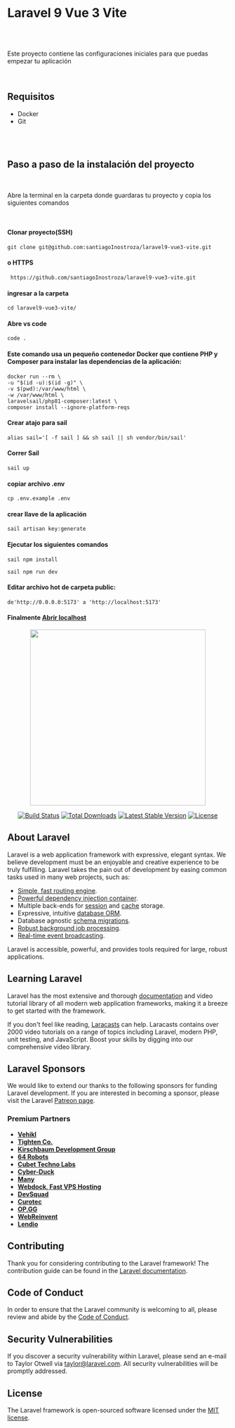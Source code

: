<h1>Laravel 9 Vue 3 Vite</h1>
<br><br>


<p>Este proyecto contiene las configuraciones iniciales para que puedas empezar tu aplicación</p>

<br>

<h2>Requisitos</h2>
<ul> 
    <li>Docker</li>
    <li>Git</li>
</ul>
<br>


<br>
<h2>Paso a paso de la instalación del proyecto</h2>
<br>

<p>Abre la terminal en la carpeta donde guardaras tu proyecto y copia los siguientes comandos</p>

<br>
<h4>Clonar proyecto(SSH)</h4>


    git clone git@github.com:santiagoInostroza/laravel9-vue3-vite.git
    
    
<h4>o HTTPS</h4>


     https://github.com/santiagoInostroza/laravel9-vue3-vite.git


<h4>ingresar a la carpeta</h4>


    cd laravel9-vue3-vite/ 
    
    
<h4>Abre vs code</h4>

    code .
    

<h4>Este comando usa un pequeño contenedor Docker que contiene PHP y Composer para instalar las dependencias de la aplicación:</h4>

    docker run --rm \
    -u "$(id -u):$(id -g)" \
    -v $(pwd):/var/www/html \
    -w /var/www/html \
    laravelsail/php81-composer:latest \
    composer install --ignore-platform-reqs
    
<h4>Crear atajo para sail</h4>

    alias sail='[ -f sail ] && sh sail || sh vendor/bin/sail'
    

<h4>Correr Sail</h4>

    sail up


<h4>copiar archivo .env</h4>


    cp .env.example .env
    
    
<h4>crear llave de la aplicación</h4>

    sail artisan key:generate
   
    
    
<h4>Ejecutar los siguientes comandos</h4>


    sail npm install
   
    sail npm run dev
    

<h4>Editar archivo hot de carpeta public:</h4>

    
    de'http://0.0.0.0:5173' a 'http://localhost:5173'


<h4>Finalmente <a href="http://localhost" >Abrir localhost</a></h4>

    
    


<p align="center"><a href="https://laravel.com" target="_blank"><img src="https://raw.githubusercontent.com/laravel/art/master/logo-lockup/5%20SVG/2%20CMYK/1%20Full%20Color/laravel-logolockup-cmyk-red.svg" width="400"></a></p>

<p align="center">
<a href="https://travis-ci.org/laravel/framework"><img src="https://travis-ci.org/laravel/framework.svg" alt="Build Status"></a>
<a href="https://packagist.org/packages/laravel/framework"><img src="https://img.shields.io/packagist/dt/laravel/framework" alt="Total Downloads"></a>
<a href="https://packagist.org/packages/laravel/framework"><img src="https://img.shields.io/packagist/v/laravel/framework" alt="Latest Stable Version"></a>
<a href="https://packagist.org/packages/laravel/framework"><img src="https://img.shields.io/packagist/l/laravel/framework" alt="License"></a>
</p>

## About Laravel

Laravel is a web application framework with expressive, elegant syntax. We believe development must be an enjoyable and creative experience to be truly fulfilling. Laravel takes the pain out of development by easing common tasks used in many web projects, such as:

- [Simple, fast routing engine](https://laravel.com/docs/routing).
- [Powerful dependency injection container](https://laravel.com/docs/container).
- Multiple back-ends for [session](https://laravel.com/docs/session) and [cache](https://laravel.com/docs/cache) storage.
- Expressive, intuitive [database ORM](https://laravel.com/docs/eloquent).
- Database agnostic [schema migrations](https://laravel.com/docs/migrations).
- [Robust background job processing](https://laravel.com/docs/queues).
- [Real-time event broadcasting](https://laravel.com/docs/broadcasting).

Laravel is accessible, powerful, and provides tools required for large, robust applications.

## Learning Laravel

Laravel has the most extensive and thorough [documentation](https://laravel.com/docs) and video tutorial library of all modern web application frameworks, making it a breeze to get started with the framework.

If you don't feel like reading, [Laracasts](https://laracasts.com) can help. Laracasts contains over 2000 video tutorials on a range of topics including Laravel, modern PHP, unit testing, and JavaScript. Boost your skills by digging into our comprehensive video library.

## Laravel Sponsors

We would like to extend our thanks to the following sponsors for funding Laravel development. If you are interested in becoming a sponsor, please visit the Laravel [Patreon page](https://patreon.com/taylorotwell).

### Premium Partners

- **[Vehikl](https://vehikl.com/)**
- **[Tighten Co.](https://tighten.co)**
- **[Kirschbaum Development Group](https://kirschbaumdevelopment.com)**
- **[64 Robots](https://64robots.com)**
- **[Cubet Techno Labs](https://cubettech.com)**
- **[Cyber-Duck](https://cyber-duck.co.uk)**
- **[Many](https://www.many.co.uk)**
- **[Webdock, Fast VPS Hosting](https://www.webdock.io/en)**
- **[DevSquad](https://devsquad.com)**
- **[Curotec](https://www.curotec.com/services/technologies/laravel/)**
- **[OP.GG](https://op.gg)**
- **[WebReinvent](https://webreinvent.com/?utm_source=laravel&utm_medium=github&utm_campaign=patreon-sponsors)**
- **[Lendio](https://lendio.com)**

## Contributing

Thank you for considering contributing to the Laravel framework! The contribution guide can be found in the [Laravel documentation](https://laravel.com/docs/contributions).

## Code of Conduct

In order to ensure that the Laravel community is welcoming to all, please review and abide by the [Code of Conduct](https://laravel.com/docs/contributions#code-of-conduct).

## Security Vulnerabilities

If you discover a security vulnerability within Laravel, please send an e-mail to Taylor Otwell via [taylor@laravel.com](mailto:taylor@laravel.com). All security vulnerabilities will be promptly addressed.

## License

The Laravel framework is open-sourced software licensed under the [MIT license](https://opensource.org/licenses/MIT).
